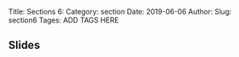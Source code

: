 Title: Sections 6:
Category: section
Date: 2019-06-06
Author: 
Slug: section6
Tages: ADD TAGS HERE


## Slides